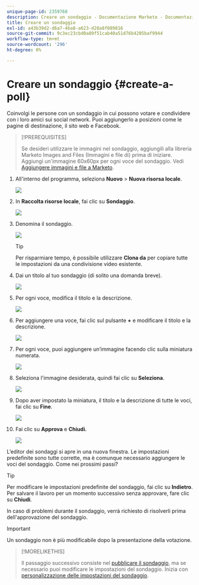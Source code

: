 ```yaml
---
unique-page-id: 2359768
description: Creare un sondaggio - Documentazione Marketo - Documentazione del prodotto
title: Creare un sondaggio
exl-id: a43b39d2-d6a7-4ba8-a623-d28a8f089816
source-git-commit: 9c3ec23cbd0a89f51cab40a51d76b4205baf9944
workflow-type: tm+mt
source-wordcount: '296'
ht-degree: 0%

---
```


# Creare un sondaggio {#create-a-poll}

Coinvolgi le persone con un sondaggio in cui possono votare e condividere con i loro amici sui social network. Puoi aggiungerlo a posizioni come le pagine di destinazione, il sito web e Facebook.

>[!PREREQUISITES]
>
>Se desideri utilizzare le immagini nel sondaggio, aggiungili alla libreria Marketo Images and Files (Immagini e file di) prima di iniziare. Aggiungi un&#39;immagine 60x60px per ogni voce del sondaggio. Vedi [Aggiungere immagini e file a Marketo](/help/marketo/product-docs/demand-generation/images-and-files/add-images-and-files-to-marketo.md).

1. All&#39;interno del programma, seleziona **Nuovo** > **Nuova risorsa locale**.

   ![](assets/image2014-9-18-18-3a18-3a41.png)

1. In **Raccolta risorse locale**, fai clic su **Sondaggio**.

   ![](assets/image2014-9-18-18-3a18-3a47.png)

1. Denomina il sondaggio.

   ![](assets/image2014-9-18-18-3a18-3a55.png)

   >[!TIP]
   >
   >Per risparmiare tempo, è possibile utilizzare **Clona da** per copiare tutte le impostazioni da una condivisione video esistente.

1. Dai un titolo al tuo sondaggio (di solito una domanda breve).

   ![](assets/image2014-9-18-18-3a19-3a14.png)

1. Per ogni voce, modifica il titolo e la descrizione.

   ![](assets/image2014-9-18-18-3a19-3a23.png)

1. Per aggiungere una voce, fai clic sul pulsante **+** e modificare il titolo e la descrizione.

   ![](assets/image2014-9-18-18-3a19-3a30.png)

1. Per ogni voce, puoi aggiungere un’immagine facendo clic sulla miniatura numerata.

   ![](assets/image2014-9-18-18-3a19-3a37.png)

1. Seleziona l&#39;immagine desiderata, quindi fai clic su **Seleziona**.

   ![](assets/image2014-9-18-18-3a19-3a44.png)

1. Dopo aver impostato la miniatura, il titolo e la descrizione di tutte le voci, fai clic su **Fine**.

   ![](assets/image2014-9-18-18-3a19-3a50.png)

1. Fai clic su **Approva** e **Chiudi.**

   ![](assets/image2014-9-18-18-3a19-3a57.png)

L’editor dei sondaggi si apre in una nuova finestra. Le impostazioni predefinite sono tutte corrette, ma è comunque necessario aggiungere le voci del sondaggio. Come nei prossimi passi?

>[!TIP]
>
>Per modificare le impostazioni predefinite del sondaggio, fai clic su **Indietro**. Per salvare il lavoro per un momento successivo senza approvare, fare clic su **Chiudi**.

In caso di problemi durante il sondaggio, verrà richiesto di risolverli prima dell&#39;approvazione del sondaggio.

>[!IMPORTANT]
>
>Un sondaggio non è più modificabile dopo la presentazione della votazione.

>[!MORELIKETHIS]
>
>Il passaggio successivo consiste nel [pubblicare il sondaggio](/help/marketo/product-docs/demand-generation/social/creating-a-poll/publish-a-poll.md), ma se necessario puoi modificare le impostazioni del sondaggio. Inizia con [personalizzazione delle impostazioni del sondaggio](/help/marketo/product-docs/demand-generation/social/creating-a-poll/customize-poll-settings.md).
